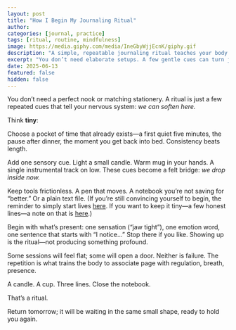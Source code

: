 ```yaml
---
layout: post
title: "How I Begin My Journaling Ritual"
author: 
categories: [journal, practice]
tags: [ritual, routine, mindfulness]
image: https://media.giphy.com/media/IneGbyWjjEcnK/giphy.gif
description: "A simple, repeatable journaling ritual teaches your body this is a safe pause—so you actually return to the page."
excerpt: "You don’t need elaborate setups. A few gentle cues can turn journaling from a task into a calming personal ritual you come back to."
date: 2025-06-13
featured: false
hidden: false
---
```


You don’t need a perfect nook or matching stationery. A ritual is just a few repeated cues that tell your nervous system: *we can soften here.*

Think **tiny**:

Choose a pocket of time that already exists—a first quiet five minutes, the pause after dinner, the moment you get back into bed. Consistency beats length.

Add one sensory cue. Light a small candle. Warm mug in your hands. A single instrumental track on low. These cues become a felt bridge: *we drop inside now.*

Keep tools frictionless. A pen that moves. A notebook you’re not saving for “better.” Or a plain text file. (If you’re still convincing yourself to begin, the reminder to simply start lives [here](/start-where-you-are/). If you want to keep it tiny—a few honest lines—a note on that is [here](/a-few-lines-a-day/).)

Begin with what’s present: one sensation (“jaw tight”), one emotion word, one sentence that starts with “I notice…” Stop there if you like. Showing up is the ritual—not producing something profound.

Some sessions will feel flat; some will open a door. Neither is failure. The repetition is what trains the body to associate page with regulation, breath, presence.

A candle. A cup. Three lines. Close the notebook.

That’s a ritual.

Return tomorrow; it will be waiting in the same small shape, ready to hold you again.